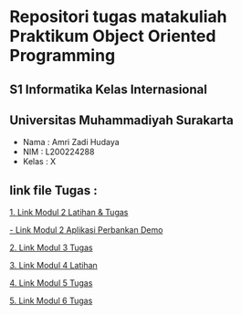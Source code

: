 # Repositori tugas matakuliah Praktikum Object Oriented Programming

## S1 Informatika Kelas Internasional
## Universitas Muhammadiyah Surakarta

- Nama	: Amri Zadi Hudaya
- NIM	: L200224288
- Kelas : X

## link file Tugas :
[1. Link Modul 2 Latihan & Tugas](/modul2)

[- Link Modul 2 Aplikasi Perbankan Demo](/modul2/Bank.java)

[2. Link Modul 3 Tugas](/modul3/Nilai.java)

[3. Link Modul 4 Latihan](/modul4)

[4. Link Modul 5 Tugas](/modul5/Lecturer.java)

[5. Link Modul 6 Tugas](/modul6/tugas/BangunDatarDemo.java)